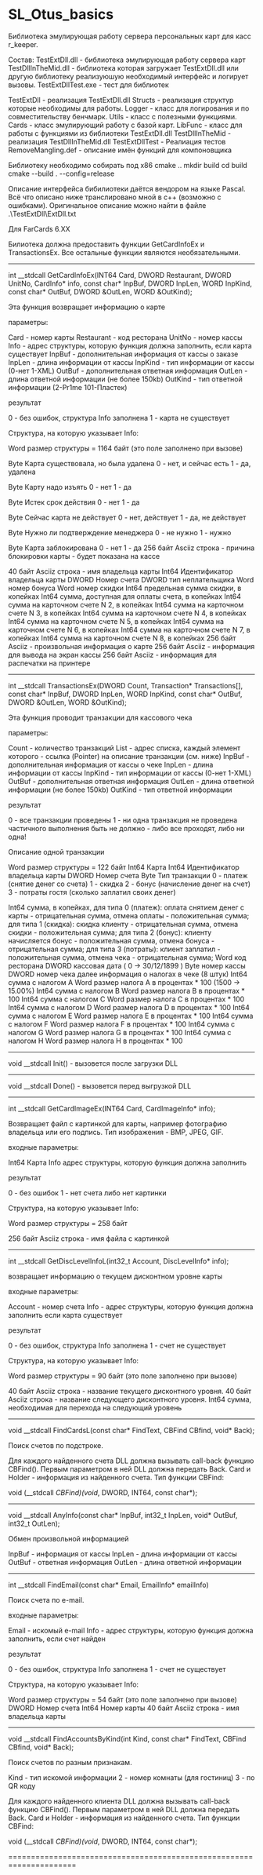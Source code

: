 # SL_Otus_basics

Библиотека эмулирующая работу сервера персональных карт для касс r_keeper.

Состав:
TestExtDll.dll - библиотека эмулирующая работу сервера карт
TestDllInTheMid.dll - библиотека которая загружает TestExtDll.dll или другую библиотеку реализуюшую необходимый интерфейс и логирует вызовы.
TestExtDllTest.exe - тест для библиотек


TestExtDll - реализация TestExtDll.dll
Structs - реализация структур которые необходимы для работы.
Logger - класс для логирования и по совместительству бенчмарк.
Utils - класс с полезными функциями.
Cards - класс эмулирующий работу с базой карт.
LibFunc - класс для работы с функциями из библиотеки TestExtDll.dll
TestDllInTheMid - реализация TestDllInTheMid.dll
TestExtDllTest - Реалиация тестов
RemoveMangling.def - описание имён функций для компоновщика

Библиотеку необходимо собирать под x86
сmake .. 
mkdir build
cd build
cmake --build . --config=release


Описание интерфейса бибилиотеки даётся вендором на языке Pascal.
Всё что описано ниже транслировано мной в с++ (возможно с ошибками).
Оригинальное описание можно найти в файле .\TestExtDll\ExtDll.txt

Для FarCards 6.XX

Билиотека должна предоставить функции GetCardInfoEx и TransactionsEx.
Все остальные функции являются необязательными.

-----------------------------------------------------------------------
int __stdcall GetCardInfoEx(INT64 Card, DWORD Restaurant, DWORD UnitNo,
					CardInfo* info, const char* InpBuf, DWORD InpLen, WORD InpKind,
					const char* OutBuf, DWORD &OutLen, WORD &OutKind);

Эта функция возвращает информацию о карте

параметры:

Card        - номер карты
Restaurant  - код ресторана
UnitNo      - номер кассы
Info        - адрес структуры, которую функция должна заполнить,
              если карта существует
InpBuf      - дополнительная информация от кассы о заказе
InpLen      - длина информации от кассы
InpKind     - тип информации от кассы (0-нет 1-XML)
OutBuf      - дополнительная ответная информация
OutLen      - длина ответной информации (не более 150kb)
OutKind     - тип ответной информации  (2-Pr1me 101-Пластек)

результат

0 - без ошибок, структура Info заполнена
1 - карта не существует

Структура, на которую указывает Info:

Word        размер структуры = 1164 байт (это поле заполнено при вызове)

Byte        Карта существовала, но была удалена
            0 - нет, и сейчас есть
            1 - да, удалена

Byte        Карту надо изъять
            0 - нет
            1 - да

Byte        Истек срок действия
            0 - нет
            1 - да

Byte        Сейчас карта не действует
            0 - нет, действует
            1 - да, не действует

Byte        Нужно ли подтверждение менеджера
            0 - не нужно
            1 - нужно

Byte        Карта заблокирована
            0 - нет
            1 - да
256 байт    Asciiz строка - причина блокировки карты - будет показана на кассе

40 байт     Asciiz строка - имя владельца карты
Int64       Идентификатор владельца карты
DWORD       Номер счета
DWORD       тип неплательщика
Word        номер бонуса
Word        номер скидки
Int64       предельная сумма скидки, в копейках
Int64       сумма, доступная для оплаты счета, в копейках
Int64       сумма на карточном счете N 2, в копейках
Int64       сумма на карточном счете N 3, в копейках
Int64       сумма на карточном счете N 4, в копейках
Int64       сумма на карточном счете N 5, в копейках
Int64       сумма на карточном счете N 6, в копейках
Int64       сумма на карточном счете N 7, в копейках
Int64       сумма на карточном счете N 8, в копейках
256 байт    Asciiz - произвольная информация о карте
256 байт    Asciiz - информация для вывода на экран кассы
256 байт    Asciiz - информация для распечатки на принтере


-----------------------------------------------------------------------

int __stdcall TransactionsEx(DWORD Count, Transaction* Transactions[], const char* InpBuf, DWORD InpLen,
					WORD InpKind, const char* OutBuf, DWORD &OutLen, WORD &OutKind);

Эта функция проводит транзакции для кассового чека

параметры:

Count       - количество транзакций
List        - адрес списка, каждый элемент котoрого - ссылка (Pointer) на
              описание транзакции (см. ниже)
InpBuf      - дополнительная информация от кассы о чеке
InpLen      - длина информации от кассы
InpKind     - тип информации от кассы  (0-нет 1-XML)
OutBuf      - дополнительная ответная информация
OutLen      - длина ответной информации (не более 150kb)
OutKind     - тип ответной информации

результат

0 - все транзакции проведены
1 - ни одна транзакция не проведена
частичного выполнения быть не должно - либо все проходят, либо ни одна!

Описание одной транзакции

Word        размер структуры = 122 байт
Int64       Карта
Int64       Идентификатор владельца карты
DWORD       Номер счета
Byte        Тип транзакции
            0 - платеж (снятие денег со счета)
            1 - скидка
            2 - бонус (начисление денег на счет)
            3 - потраты гостя (сколько заплатил своих денег)

Int64       сумма, в копейках,
              для типа 0 (платеж):
                оплата снятием денег с карты  - отрицательная сумма,
                отмена оплаты - положительная сумма;
              для типа 1 (скидка):
                скидка клиенту - отрицательная сумма,
                отмена скидки - положительная сумма;
              для типа 2 (бонус):
                клиенту начисляется бонус  - положительная сумма,
                отмена бонуса - отрицательная сумма;
              для типа 3 (потраты):
                клиент заплатил - положительная сумма,
                отмена чека - отрицательная сумма;
Word        код ресторана
DWORD       кассовая дата ( 0 -> 30/12/1899 )
Byte        номер кассы
DWORD       номер чека
   далее информация о налогах в чеке (8 штук)
Int64       сумма с налогом A
Word        размер налога A в процентах * 100  (1500 -> 15.00%)
Int64       сумма с налогом B
Word        размер налога B в процентах * 100
Int64       сумма с налогом C
Word        размер налога C в процентах * 100
Int64       сумма с налогом D
Word        размер налога D в процентах * 100
Int64       сумма с налогом E
Word        размер налога E в процентах * 100
Int64       сумма с налогом F
Word        размер налога F в процентах * 100
Int64       сумма с налогом G
Word        размер налога G в процентах * 100
Int64       сумма с налогом H
Word        размер налога H в процентах * 100

-----------------------------------------------------------------------

void __stdcall Init() - вызовется после загрузки DLL

-----------------------------------------------------------------------

void __stdcall Done() - вызовется перед выгрузкой DLL

-----------------------------------------------------------------------

int __stdcall GetCardImageEx(INT64 Card, CardImageInfo* info);

Возвращает файл с картинкой для карты, например фотографию владельца
или его подпись.
Тип изображения - BMP, JPEG, GIF.

входные параметры:

Int64       Карта
Info        адрес структуры, которую функция должна заполнить

результат

0 - без ошибок
1 - нет счета либо нет картинки

Структура, на которую указывает Info:

Word        размер структуры = 258 байт

256 байт     Asciiz строка - имя файла с картинкой


-----------------------------------------------------------------------

int __stdcall GetDiscLevelInfoL(int32_t  Account, DiscLevelInfo* info);

возвращает информацию о текущем дисконтном уровне карты

входные параметры:

Account - номер счета
Info - адрес структуры, которую функция должна заполнить если карта существует

результат

0 - без ошибок, структура Info заполнена
1 - cчет не существует

  Структура, на которую указывает Info:

Word        размер структуры = 90 байт (это поле заполнено при вызове)

40 байт     Asciiz строка - название текущего дисконтного уровня.
40 байт     Asciiz строка - название cледующего дисконтного уровня.
Int64       сумма, необходимая для перехода на следующий уровень

-----------------------------------------------------------------------

void __stdcall FindCardsL(const char* FindText, CBFind CBfind, void* Back);

Поиск счетов по подстроке. 

Для каждого найденного счета DLL должна вызывать call-back функцию CBFind(). 
Первым параметром в ней DLL должна передать Back.
Card и Holder - информация из найденного счета.
Тип функции CBFind:

void (__stdcall *CBFind)(void*, DWORD, INT64, const char*);

-----------------------------------------------------------------------

void __stdcall AnyInfo(const char* InpBuf, int32_t InpLen, void* OutBuf, int32_t OutLen);

Обмен произвольной информацией

InpBuf - информация от кассы
InpLen - длина информации от кассы
OutBuf - ответная информация
OutLen - длина ответной информации

----------------------------------------------------------------------

int __stdcall FindEmail(const char* Email, EmailInfo* emailInfo)

Поиск счета по e-mail.

входные параметры:

Email - искомый e-mail
Info - адрес структуры, которую функция должна заполнить, если счет найден

результат

0 - без ошибок, структура Info заполнена
1 - cчет не существует

  Структура, на которую указывает Info:

Word        размер структуры = 54 байт (это поле заполнено при вызове)
DWORD       Номер счета
Int64       Номер карты
40 байт     Asciiz строка - имя владельца карты

-----------------------------------------------------------------------

void __stdcall FindAccountsByKind(int Kind, const char* FindText, CBFind CBfind, void* Back);

Поиск счетов по разным признакам.

Kind - тип искомой информации
       2 - номер комнаты (для гостиниц)
       3 - по QR коду

Для каждого найденного клиента DLL должна вызывать call-back функцию CBFind().
Первым параметром в ней DLL должна передать Back.
Card и Holder - информация из найденного счета.
Тип функции CBFind:

void (__stdcall *CBFind)(void*, DWORD, INT64, const char*);

=====================================================================

